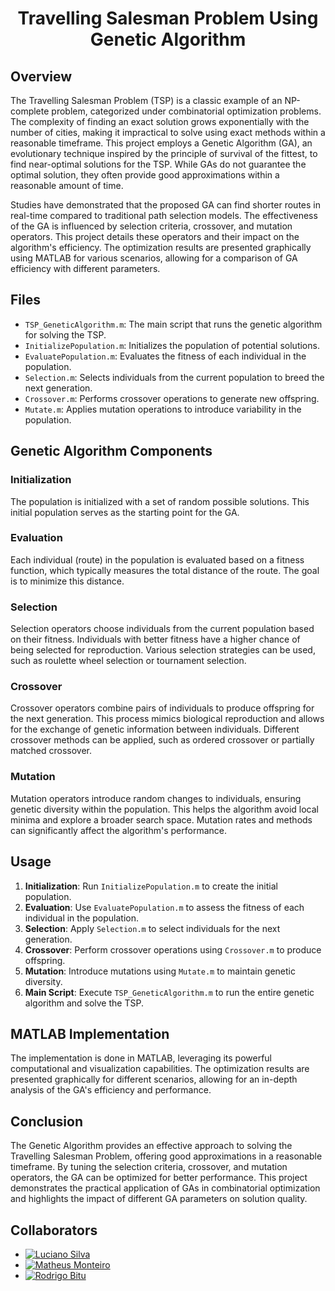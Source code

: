 <h1 align="center">Travelling Salesman Problem Using Genetic Algorithm</h1>

## Overview

The Travelling Salesman Problem (TSP) is a classic example of an NP-complete problem, categorized under combinatorial optimization problems. The complexity of finding an exact solution grows exponentially with the number of cities, making it impractical to solve using exact methods within a reasonable timeframe. This project employs a Genetic Algorithm (GA), an evolutionary technique inspired by the principle of survival of the fittest, to find near-optimal solutions for the TSP. While GAs do not guarantee the optimal solution, they often provide good approximations within a reasonable amount of time.

Studies have demonstrated that the proposed GA can find shorter routes in real-time compared to traditional path selection models. The effectiveness of the GA is influenced by selection criteria, crossover, and mutation operators. This project details these operators and their impact on the algorithm's efficiency. The optimization results are presented graphically using MATLAB for various scenarios, allowing for a comparison of GA efficiency with different parameters.

## Files

- `TSP_GeneticAlgorithm.m`: The main script that runs the genetic algorithm for solving the TSP.
- `InitializePopulation.m`: Initializes the population of potential solutions.
- `EvaluatePopulation.m`: Evaluates the fitness of each individual in the population.
- `Selection.m`: Selects individuals from the current population to breed the next generation.
- `Crossover.m`: Performs crossover operations to generate new offspring.
- `Mutate.m`: Applies mutation operations to introduce variability in the population.

## Genetic Algorithm Components

### Initialization

The population is initialized with a set of random possible solutions. This initial population serves as the starting point for the GA.

### Evaluation

Each individual (route) in the population is evaluated based on a fitness function, which typically measures the total distance of the route. The goal is to minimize this distance.

### Selection

Selection operators choose individuals from the current population based on their fitness. Individuals with better fitness have a higher chance of being selected for reproduction. Various selection strategies can be used, such as roulette wheel selection or tournament selection.

### Crossover

Crossover operators combine pairs of individuals to produce offspring for the next generation. This process mimics biological reproduction and allows for the exchange of genetic information between individuals. Different crossover methods can be applied, such as ordered crossover or partially matched crossover.

### Mutation

Mutation operators introduce random changes to individuals, ensuring genetic diversity within the population. This helps the algorithm avoid local minima and explore a broader search space. Mutation rates and methods can significantly affect the algorithm's performance.

## Usage

1. **Initialization**: Run `InitializePopulation.m` to create the initial population.
2. **Evaluation**: Use `EvaluatePopulation.m` to assess the fitness of each individual in the population.
3. **Selection**: Apply `Selection.m` to select individuals for the next generation.
4. **Crossover**: Perform crossover operations using `Crossover.m` to produce offspring.
5. **Mutation**: Introduce mutations using `Mutate.m` to maintain genetic diversity.
6. **Main Script**: Execute `TSP_GeneticAlgorithm.m` to run the entire genetic algorithm and solve the TSP.

## MATLAB Implementation

The implementation is done in MATLAB, leveraging its powerful computational and visualization capabilities. The optimization results are presented graphically for different scenarios, allowing for an in-depth analysis of the GA's efficiency and performance.

## Conclusion

The Genetic Algorithm provides an effective approach to solving the Travelling Salesman Problem, offering good approximations in a reasonable timeframe. By tuning the selection criteria, crossover, and mutation operators, the GA can be optimized for better performance. This project demonstrates the practical application of GAs in combinatorial optimization and highlights the impact of different GA parameters on solution quality.

## Collaborators

- [![Luciano Silva](https://img.shields.io/github/followers/Lucsaj?label=Luciano%20Silva&style=style=for-the-badge)](https://github.com/Lucsaj)
- [![Matheus Monteiro](https://img.shields.io/github/followers/Matheus-Monteiro2001?label=Matheus%20Monteiro&style=style=for-the-badge)](https://github.com/Matheus-Monteiro2001)
- [![Rodrigo Bitu](https://img.shields.io/github/followers/rodBitu?label=Rodrigo%20Bitu&style=style=for-the-badge)](https://github.com/rodbitu)
